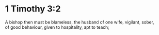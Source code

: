 # 1 Timothy 3:2

A bishop then must be blameless, the husband of one wife, vigilant, sober, of good behaviour, given to hospitality, apt to teach;